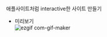 애플사이트처럼 interactive한 사이트 만들기
* 미리보기<br>
![ezgif com-gif-maker](https://user-images.githubusercontent.com/64673825/103287453-e91a6a80-4a25-11eb-9478-d941d3823867.gif)
